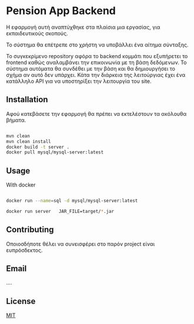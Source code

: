 # Pension App Backend

Η εφαρμογή αυτή αναπτύχθηκε στα πλαίσια μια εργασίας, για εκπαιδευτικούς σκοπούς.

Το σύστημα θα επέτρεπε στο χρήστη να υποβάλλει ένα αίτημα σύνταξης.

Το συγκεκρίμενο  repository αφόρα το backend κομμάτι που εξυπήρετει το frontend 
καθώς αναλαμβάνει την επικοινωνία με τη βάση δεδόμενων. 
Το σύστημα αυτόματα θα συνδέθει με την βάση και θα δημιουργήσει το σχήμα αν αυτό δεν υπάρχει.
Κάτα την διάρκεια της λειτούργιας έχει ένα κατάλληλο API για να υποστηρίξει την λειτουργία του site.


## Installation

Αφού κατεβάσετε την εφαρμογή θα πρέπει να εκτελέστουν τα ακόλουθα βήματα.	

```bash

mvn clean
mvn clean install
docker build -t server .
docker pull mysql/mysql-server:latest

```

## Usage

With docker 

```bash

docker run --name=sql -d mysql/mysql-server:latest

docker run server   JAR_FILE=target/*.jar
```



## Contributing

Οποιοσδήποτε θέλει να συνεισφέρει στο παρόν project είναι ευπρόσδεκτος.

## Email

....

## License
[MIT](https://choosealicense.com/licenses/mit/)
